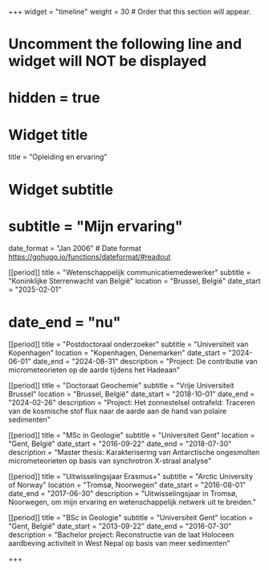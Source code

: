 +++
widget = "timeline"
weight = 30  # Order that this section will appear.

# Uncomment the following line and widget will NOT be displayed
# hidden = true

# Widget title
title = "Opleiding en ervaring"
# Widget subtitle
# subtitle = "Mijn ervaring"

date_format = "Jan 2006" # Date format https://gohugo.io/functions/dateformat/#readout

[[period]]
  title = "Wetenschappelijk communicatiemedewerker"
  subtitle = "Koninklijke Sterrenwacht van België"
  location = "Brussel, België"
  date_start = "2025-02-01"
  # date_end = "nu"

[[period]]
  title = "Postdoctoraal onderzoeker"
  subtitle = "Universiteit van Kopenhagen"
  location = "Kopenhagen, Denemarken"
  date_start = "2024-06-01"
  date_end = "2024-08-31"
  description = "Project: De contributie van micrometeorieten op de aarde tijdens het Hadeaan"

[[period]]
  title = "Doctoraat Geochemie"
  subtitle = "Vrije Universiteit Brussel"
  location = "Brussel, België"
  date_start = "2018-10-01"
  date_end = "2024-02-26"
  description = "Project: Het zonnestelsel ontrafeld: Traceren van de kosmische stof flux naar de aarde aan de hand van polaire sedimenten"

[[period]]
  title = "MSc in Geologie"
  subtitle = "Universiteit Gent"
  location = "Gent, België"
  date_start = "2016-09-22"
  date_end = "2018-07-30"
  description = "Master thesis: Karakterisering van Antarctische ongesmolten micrometeorieten op basis van synchrotron X-straal analyse"

  [[period]]
  title = "Uitwisselingsjaar Erasmus+"
  subtitle = "Arctic University of Norway"
  location = "Tromsø, Noorwegen"
  date_start = "2016-08-01"
  date_end = "2017-06-30"
  description = "Uitwisselingsjaar in Tromsø, Noorwegen, om mijn ervaring en wetenschappelijk netwerk uit te breiden."

  [[period]]
  title = "BSc in Geologie"
  subtitle = "Universiteit Gent"
  location = "Gent, België"
  date_start = "2013-09-22"
  date_end = "2016-07-30"
  description = "Bachelor project: Reconstructie van de laat Holoceen aardbeving activiteit in West Nepal op basis van meer sedimenten"
  
+++